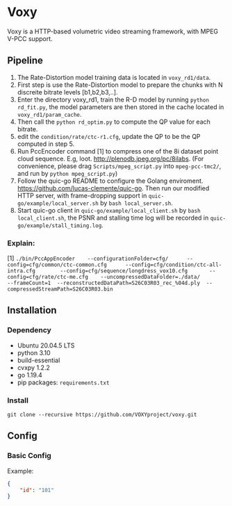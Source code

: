 # Voxy
Voxy is a HTTP-based volumetric video streaming framework, with MPEG V-PCC support.
## Pipeline
1. The Rate-Distortion model training data is located in `voxy_rd1/data`. 
2. First step is use the Rate-Distortion model to prepare the chunks with N discreite bitrate levels [b1,b2,b3,..].
3. Enter the directory voxy_rd1, train the R-D model by running `python rd_fit.py`, the model parameters are then stored in the cache located in `voxy_rd1/param_cache`.
4. Then call the `python rd_optim.py` to compute the QP value for each bitrate.
5. edit the `condition/rate/ctc-r1.cfg`, update the QP to be the QP computed in step 5.
6. Run PccEncoder command [1] to compress one of the 8i dataset point cloud sequence. E.g, loot. http://plenodb.jpeg.org/pc/8ilabs. (For convenience, please drag `Scripts/mpeg_script.py` into `mpeg-pcc-tmc2/`, and run by `python mpeg_script.py`)
7. Follow the quic-go README to configure the Golang enviroment. https://github.com/lucas-clemente/quic-go. Then run our modified HTTP server, with frame-dropping support in `quic-go/example/local_server.sh` by `bash local_server.sh`.
8. Start quic-go client in `quic-go/example/local_client.sh` by `bash local_client.sh`, the PSNR and stalling time log will be recorded in `quic-go/example/stall_timing.log`.
### Explain:
[1] `./bin/PccAppEncoder    --configurationFolder=cfg/      --config=cfg/common/ctc-common.cfg      --config=cfg/condition/ctc-all-intra.cfg        --config=cfg/sequence/longdress_vox10.cfg       --config=cfg/rate/ctc-me.cfg    --uncompressedDataFolder=./data/         --frameCount=1  --reconstructedDataPath=S26C03R03_rec_%04d.ply  --compressedStreamPath=S26C03R03.bin`

## Installation
### Dependency
+ Ubuntu 20.04.5 LTS
+ python 3.10
+ build-essential
+ cvxpy 1.2.2
+ go 1.19.4
+ pip packages: `requirements.txt`
### Install

`git clone --recursive https://github.com/VOXYproject/voxy.git`

## Config
### Basic Config
Example:
```json
{
    "id": "101"
}
```
